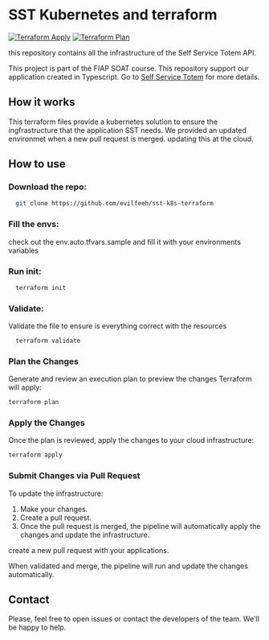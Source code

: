 # SST Kubernetes and terraform
[![Terraform Apply](https://github.com/evilfeeh/sst-k8s-terraform/actions/workflows/apply.yml/badge.svg)](https://github.com/evilfeeh/sst-k8s-terraform/actions/workflows/apply.yml)
[![Terraform Plan](https://github.com/evilfeeh/sst-k8s-terraform/actions/workflows/pullrequest.yml/badge.svg)](https://github.com/evilfeeh/sst-k8s-terraform/actions/workflows/pullrequest.yml)

this repository contains all the infrastructure of the Self Service Totem API.

This project is part of the FIAP SOAT course. This repository support our application created in Typescript. Go to [Self Service Totem](https://github.com/evilfeeh/self-service-totem) for more details.

## How it works

This terraform files provide a kubernetes solution to ensure the ingfrastructure that the application SST needs.
We provided an updated environmet when a new pull request is merged. updating this at the cloud.

## How to use

### Download the repo:
``` bash
  git clone https://github.com/evilfeeh/sst-k8s-terraform
```

### Fill the envs:
check out the env.auto.tfvars.sample and fill it with your environments variables

### Run init:
``` bash
  terraform init
```

### Validate:
Validate the file to ensure is everything correct with the resources
``` bash
  terraform validate 
```

### Plan the Changes
Generate and review an execution plan to preview the changes Terraform will apply:

``` bash
terraform plan
```

### Apply the Changes
Once the plan is reviewed, apply the changes to your cloud infrastructure:

``` bash
terraform apply
```

### Submit Changes via Pull Request
To update the infrastructure:

1. Make your changes.
2. Create a pull request.
3. Once the pull request is merged, the pipeline will automatically apply the changes and update the infrastructure.

create a new pull request with your applications.

When validated and merge, the pipeline will run and update the changes automatically.


## Contact
Please, feel free to open issues or contact the developers of the team. We'll be happy to help.